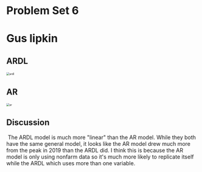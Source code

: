 # Problem Set 6

# Gus lipkin

## ARDL

<img src="/Users/guslipkin/Documents/Spring2020/CAP 4763 ~ Time Series/Problem Sets/Problem Set 6/ardl.png" alt="ardl" style="zoom:50%;" />

## AR

<img src="/Users/guslipkin/Documents/Spring2020/CAP 4763 ~ Time Series/Problem Sets/Problem Set 6/ar.png" alt="ar" style="zoom:50%;" />

## Discussion

​	The ARDL model is much more "linear" than the AR model. While they both have the same general model, it looks like the AR model drew much more from the peak in 2019 than the ARDL did. I think this is because the AR model is only using nonfarm data so it's much more likely to replicate itself while the ARDL which uses more than one variable.